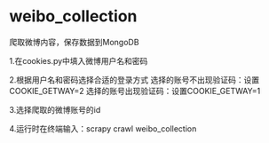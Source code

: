 # weibo_collection
爬取微博内容，保存数据到MongoDB

1.在cookies.py中填入微博用户名和密码

2.根据用户名和密码选择合适的登录方式 选择的账号不出现验证码：设置COOKIE_GETWAY=2 选择的账号出现验证码：设置COOKIE_GETWAY=1

3.选择爬取的微博账号的id

4.运行时在终端输入：scrapy crawl weibo_collection
